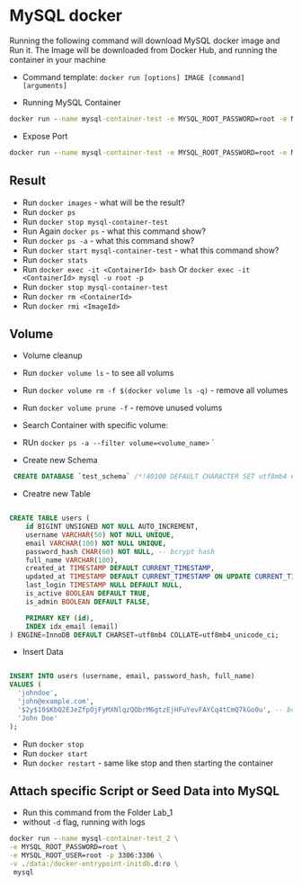 # MySQL docker

Running the following command will download MySQL docker image and Run it.
The Image will be downloaded from Docker Hub, and running the container in your machine

- Command template: `docker run [options] IMAGE [command] [arguments]`

- Running MySQL Container

```cmd
docker run --name mysql-container-test -e MYSQL_ROOT_PASSWORD=root -e MYSQL_ROOT_USER=root -d mysql
```

- Expose Port

```cmd
docker run --name mysql-container-test -e MYSQL_ROOT_PASSWORD=root -e MYSQL_ROOT_USER=root -p 3306:3306 -d mysql
```

## Result

- Run `docker images` - what will be the result?
- Run `docker ps`
- Run `docker stop mysql-container-test`
- Run Again `docker ps` - what this command show?
- Run `docker ps -a` - what this command show?
- Run `docker start mysql-container-test` - what this command show?
- Run `docker stats`
- Run `docker exec -it <ContainerId> bash` Or `docker exec -it <ContainerId> mysql -u root -p`
- Run `docker stop mysql-container-test`
- Run `docker rm <ContainerId>`
- Run `docker rmi <ImageId>`

## Volume

- Volume cleanup
- Run `docker volume ls` - to see all volums
- Run `docker volume rm -f $(docker volume ls -q)` - remove all volumes
- Run `docker volume prune -f` - remove unused volums

- Search Container with specific volume:
- RUn `docker ps -a --filter volume=<volume_name>`
  `

- Create new Schema

```sql
 CREATE DATABASE `test_schema` /*!40100 DEFAULT CHARACTER SET utf8mb4 COLLATE utf8mb4_0900_ai_ci */ /*!80016 DEFAULT ENCRYPTION='N' */;
```

- Creatre new Table

```sql

CREATE TABLE users (
    id BIGINT UNSIGNED NOT NULL AUTO_INCREMENT,
    username VARCHAR(50) NOT NULL UNIQUE,
    email VARCHAR(100) NOT NULL UNIQUE,
    password_hash CHAR(60) NOT NULL, -- bcrypt hash
    full_name VARCHAR(100),
    created_at TIMESTAMP DEFAULT CURRENT_TIMESTAMP,
    updated_at TIMESTAMP DEFAULT CURRENT_TIMESTAMP ON UPDATE CURRENT_TIMESTAMP,
    last_login TIMESTAMP NULL DEFAULT NULL,
    is_active BOOLEAN DEFAULT TRUE,
    is_admin BOOLEAN DEFAULT FALSE,

    PRIMARY KEY (id),
    INDEX idx_email (email)
) ENGINE=InnoDB DEFAULT CHARSET=utf8mb4 COLLATE=utf8mb4_unicode_ci;

```

- Insert Data

```sql

INSERT INTO users (username, email, password_hash, full_name)
VALUES (
  'johndoe',
  'john@example.com',
  '$2y$10$KbQ2EJeZfpOjFyMXNlqzQObrM6gtzEjHFuYevFAYCq4tCmQ7kGo0u', -- bcrypt hash
  'John Doe'
);


```

- Run `docker stop`
- Run `docker start`
- Run `docker restart` - same like stop and then starting the container

## Attach specific Script or Seed Data into MySQL

- Run this command from the Folder Lab_1
- without `-d` flag, running with logs

```cmd
docker run --name mysql-container-test_2 \
-e MYSQL_ROOT_PASSWORD=root \
-e MYSQL_ROOT_USER=root -p 3306:3306 \
-v ./data:/docker-entrypoint-initdb.d:ro \
 mysql
```
